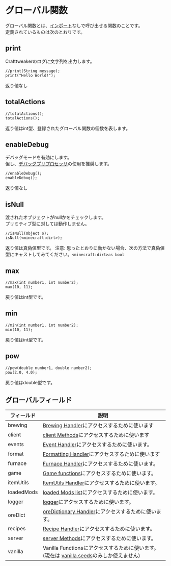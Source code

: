 # グローバル関数

グローバル関数とは、[インポート](/AdvancedFunctions/Import/)なしで呼び出せる関数のことです。  
定義されているものは次のとおりです。

## print

Crafttweakerのログに文字列を出力します。

```zenscript
//print(String message);
print("Hello World!");
```

返り値なし

## totalActions

```zenscript
//totalActions();
totalActions();
```

返り値はint型、登録されたグローバル関数の個数を表します。

## enableDebug

デバッグモードを有効にします。  
但し、[デバッグプリプロセッサ](/AdvancedFunctions/Preprocessors/DebugPreprocessor/)の使用を推奨します。

```zenscript
//enableDebug();
enableDebug();
```

返り値なし

## isNull

渡されたオブジェクトがnullかをチェックします。  
プリミティブ型に対しては動作しません。

```zenscript
//isNull(Object o);
isNull(<minecraft:dirt>);
```

返り値は真偽値型です。 注意: 思ったとおりに動かない場合、次の方法で真偽値型にキャストしてみてください。`<minecraft:dirt>as bool`

## max

```zenscript
//max(int number1, int number2);
max(10, 11);
```

戻り値はint型です。

## min

```zenscript
//min(int number1, int number2);
min(10, 11);
```

戻り値はint型です。

## pow

```zenscript
//pow(double number1, double number2);
pow(2.0, 4.0);
```

戻り値はdouble型です。

## グローバルフィールド

| フィールド      | 説明                                                                                      |
| ---------- | --------------------------------------------------------------------------------------- |
| brewing    | [Brewing Handler](/Vanilla/Recipes/Recipes_Brewing_Stand/)にアクセスするために使います                |
| client     | [client Methods](/Vanilla/Game/IClient/)にアクセスするために使います                                  |
| events     | [Event Handler](/Vanilla/Events/IEventManager/)にアクセスするために使います。                          |
| format     | [Formatting Handler](/Vanilla/Utils/IFormatter/)にアクセスするために使います                          |
| furnace    | [Furnace Handler](/Vanilla/Recipes/Furnace/Recipes_Furnace/)にアクセスするために使います。             |
| game       | [Game functions](/Vanilla/Game/IGame/)にアクセスするために使います。                                   |
| itemUtils  | [ItemUtils Handler](/Vanilla/Utils/IItemUtils/)にアクセスするために使います。                          |
| loadedMods | [loaded Mods list](/Vanilla/Game/Mods/)にアクセスするために使います。                                  |
| logger     | [logger](/Vanilla/Utils/Logger/)にアクセスするために使います。                                         |
| oreDict    | [oreDictionary Handler](/Vanilla/OreDict/IOreDict/)にアクセスするために使います。                      |
| recipes    | [Recipe Handler](/Vanilla/Recipes/Crafting/Recipes_Crafting_Table/)にアクセスするために使います。      |
| server     | [server Methods](/Vanilla/Game/IServer/)にアクセスするために使います。                                 |
| vanilla    | Vanilla Functionsにアクセスするために使います。(現在は [vanilla.seeds](/Vanilla/Recipes/Seeds/)のみしか使えません) |